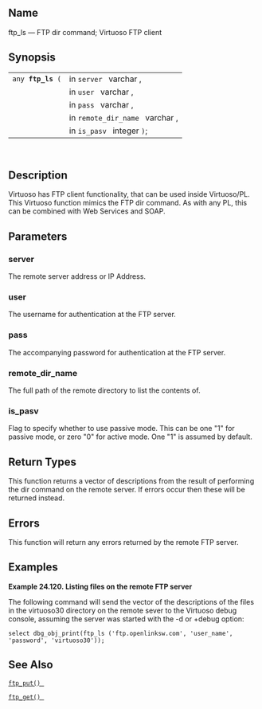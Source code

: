 <div id="fn_ftp_ls" class="refentry">

<div class="titlepage">

</div>

<div class="refnamediv">

## Name

ftp_ls — FTP dir command; Virtuoso FTP client

</div>

<div class="refsynopsisdiv">

## Synopsis

<div id="fsyn_ftp_ls" class="funcsynopsis">

|                        |                                 |
|------------------------|---------------------------------|
| `any `**`ftp_ls`**` (` | in `server ` varchar ,          |
|                        | in `user ` varchar ,            |
|                        | in `pass ` varchar ,            |
|                        | in `remote_dir_name ` varchar , |
|                        | in `is_pasv ` integer `)`;      |

<div class="funcprototype-spacer">

 

</div>

</div>

</div>

<div id="desc_ftp_ls" class="refsect1">

## Description

Virtuoso has FTP client functionality, that can be used inside
Virtuoso/PL. This Virtuoso function mimics the FTP dir command. As with
any PL, this can be combined with Web Services and SOAP.

</div>

<div id="params_ftp_ls" class="refsect1">

## Parameters

<div id="id89299" class="refsect2">

### server

The remote server address or IP Address.

</div>

<div id="id89302" class="refsect2">

### user

The username for authentication at the FTP server.

</div>

<div id="id89305" class="refsect2">

### pass

The accompanying password for authentication at the FTP server.

</div>

<div id="id89308" class="refsect2">

### remote_dir_name

The full path of the remote directory to list the contents of.

</div>

<div id="id89311" class="refsect2">

### is_pasv

Flag to specify whether to use passive mode. This can be one "1" for
passive mode, or zero "0" for active mode. One "1" is assumed by
default.

</div>

</div>

<div id="ret_ftp_ls" class="refsect1">

## Return Types

This function returns a vector of descriptions from the result of
performing the dir command on the remote server. If errors occur then
these will be returned instead.

</div>

<div id="errors_ftp_get_01" class="refsect1">

## Errors

This function will return any errors returned by the remote FTP server.

</div>

<div id="examples_ftp_ls" class="refsect1">

## Examples

<div id="ex_ftp_put" class="example">

**Example 24.120. Listing files on the remote FTP server**

<div class="example-contents">

The following command will send the vector of the descriptions of the
files in the virtuoso30 directory on the remote sever to the Virtuoso
debug console, assuming the server was started with the -d or +debug
option:

``` screen
select dbg_obj_print(ftp_ls ('ftp.openlinksw.com', 'user_name', 'password', 'virtuoso30'));
```

</div>

</div>

  

</div>

<div id="seealso_ftp_ls" class="refsect1">

## See Also

<a href="fn_ftp_put.html" class="link" title="ftp_put"><code
class="function">ftp_put() </code></a>

<a href="fn_ftp_get.html" class="link" title="ftp_get"><code
class="function">ftp_get() </code></a>

</div>

</div>

